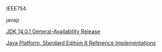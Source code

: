 
IEEE754

javap



[JDK 14.0.1 General-Availability Release](http://jdk.java.net/14/)

[Java Platform, Standard Edition 8 Reference Implementations](http://jdk.java.net/java-se-ri/8-MR3)
